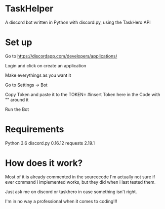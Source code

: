 # TaskHelper
A discord bot written in Python with discord.py, using the TaskHero API

# Set up

Go to https://discordapp.com/developers/applications/

Login and click on create an application

Make everythings as you want it

Go to Settings -> Bot

Copy Token and paste it to the TOKEN= #insert Token here in the Code with "" around it

Run the Bot

# Requirements

Python 3.6
discord.py 0.16.12
requests 2.19.1

# How does it work?
Most of it is already commented in the sourcecode
I'm actually not sure if ever command i implemented works, but they did when i last tested them.

Just ask me on discord or taskhero in case something isn't right.

I'm in no way a professional when it comes to coding!!!

